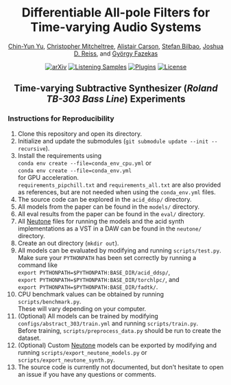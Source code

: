 <div align="center">
<h1>Differentiable All-pole Filters for Time-varying Audio Systems</h1>

<p>
    <a href="https://yoyololicon.github.io/" target=”_blank”>Chin-Yun Yu</a>,
    <a href="https://christhetr.ee/" target=”_blank”>Christopher Mitcheltree</a>,
    <a href="https://www.linkedin.com/in/alistair-carson-a6178919a/" target=”_blank”>Alistair Carson</a>,
    <a href="https://www.acoustics.ed.ac.uk/group-members/dr-stefan-bilbao/" target=”_blank”>Stefan Bilbao</a>,
    <a href="https://www.eecs.qmul.ac.uk/~josh/" target=”_blank”>Joshua D. Reiss</a>, and
    <a href="https://www.eecs.qmul.ac.uk/~gyorgyf/about.html" target=”_blank”>György Fazekas</a>
</p>

[![arXiv](https://img.shields.io/badge/arXiv-2404.07970-b31b1b.svg)](https://arxiv.org/abs/2404.07970)
[![Listening Samples](https://img.shields.io/badge/%F0%9F%94%8A%F0%9F%8E%B6-Listening_Samples-blue)](https://diffapf.github.io/web/)
[![Plugins](https://img.shields.io/badge/neutone-Plugins-blue)](https://diffapf.github.io/web/index.html#plugins)
[![License](https://img.shields.io/badge/License-MPL%202.0-orange)](https://www.mozilla.org/en-US/MPL/2.0/FAQ/)

<h2>Time-varying Subtractive Synthesizer (<em>Roland TB-303 Bass Line</em>) Experiments</h2>
</div>

<h3>Instructions for Reproducibility</h3>

<ol>
    <li>Clone this repository and open its directory.</li>
    <li>Initialize and update the submodules (<code>git submodule update --init --recursive</code>).</li>
    <li>
    Install the requirements using <br><code>conda env create --file=conda_env_cpu.yml</code> or <br>
    <code>conda env create --file=conda_env.yml</code><br> for GPU acceleration.<br>
    <code>requirements_pipchill.txt</code> and <code>requirements_all.txt</code> are also provided as references, but are not needed when using the <code>conda_env.yml</code> files.
    </li>
    <li>The source code can be explored in the <code>acid_ddsp/</code> directory.</li>
    <li>All models from the paper can be found in the <code>models/</code> directory.</li>
    <li>All eval results from the paper can be found in the <code>eval/</code> directory.</li>
    <li>All <a href="https://neutone.ai" target=”_blank”>Neutone</a> files for running the models and the acid synth implementations as a VST in a DAW can be found in the <code>neutone/</code> directory.</li>
    <li>Create an out directory (<code>mkdir out</code>).</li>
    <li>
    All models can be evaluated by modifying and running <code>scripts/test.py</code>.<br>
    Make sure your <code>PYTHONPATH</code> has been set correctly by running a command like<br>
    <code>export PYTHONPATH=$PYTHONPATH:BASE_DIR/acid_ddsp/</code>,<br>
    <code>export PYTHONPATH=$PYTHONPATH:BASE_DIR/torchlpc/</code>, and<br>
    <code>export PYTHONPATH=$PYTHONPATH:BASE_DIR/fadtk/</code>.
    </li>
    <li>
    CPU benchmark values can be obtained by running <code>scripts/benchmark.py</code>.<br>
    These will vary depending on your computer.
    </li>
    <li>
    (Optional) All models can be trained by modifying <code>configs/abstract_303/train.yml</code> and running <code>scripts/train.py</code>.<br>
    Before training, <code>scripts/preprocess_data.py</code> should be run to create the dataset. 
    </li>
    <li>
    (Optional) Custom <a href="https://neutone.ai" target=”_blank”>Neutone</a> models can be exported by modifying and running <code>scripts/export_neutone_models.py</code> or <code>scripts/export_neutone_synth.py</code>.
    </li>
    <li>
    The source code is currently not documented, but don't hesitate to open an issue if you have any questions or comments.
    </li>
</ol>
